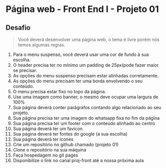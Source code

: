 # Página web - Front End I - Projeto 01

## Desafio

> Você deverá desenvolver uma página web, o tema é 
> livre porém nós temos algumas regras.

1.  Para o menu suspenso, você deverá usar uma cor de fundo à sua escolha.
2. O header precisa ter no mínimo um padding de 25px(pode fazer maior se precisar.
3. As opções do menu suspenso precisam estar alinhadas corretamente.
4. As opções do menu precisam ter uma borda envolvendo o seu conteúdo.
5. O menu precisa estar fixo no topo da página.
6. Use uma imagem como banner, o mesmo deve ocupar uma largura de 100%
7. Sua página deverá conter parágrafos contando algo relacionado ao seu projeto.
8. Sua página precisa ter uma imagem do whatsapp fixa no fim da página 
9. Sua página precisa ter um footer com o conteúdo alinhado ao centro
10. Sua página deverá ter um favicon
11. Sua página deverá ter fontes do google (a sua escolha)
12. Sua página deverá ter ícones
13. Crie um repositório no github chamado (projeto 01)
14. Clone o repositório na sua máquina
15. Faça hospedagem no git pages
16. Disponibilize o link no canal proj-front até a nossa próxima aula



